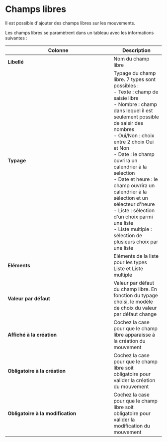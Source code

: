 # Champs libres

Il est possible d'ajouter des champs libres sur les mouvements.

Les champs libres se paramètrent dans un tableau avec les informations suivantes :&#x20;

<table><thead><tr><th width="325">Colonne</th><th>Description</th></tr></thead><tbody><tr><td><strong>Libellé</strong></td><td>Nom du champ libre</td></tr><tr><td><strong>Typage</strong></td><td>Typage du champ libre. 7 types sont possibles : <br>- Texte : champ de saisie libre<br>- Nombre : champ dans lequel il est seulement possible de saisir des nombres<br>- Oui/Non : choix entre 2 choix Oui et Non<br>- Date : le champ ouvrira un calendrier à la selection<br>- Date et heure : le champ ouvrira un calendrier à la sélection et un sélecteur d'heure<br>- Liste : sélection d'un choix parmi une liste<br>- Liste multiple : sélection de plusieurs choix par une liste</td></tr><tr><td><strong>Eléments</strong></td><td>Eléments de la liste pour les types Liste et Liste multiple</td></tr><tr><td><strong>Valeur par défaut</strong></td><td>Valeur par défaut du champ libre. En fonction du typage choisi, le modèle de choix du valeur par défaut change</td></tr><tr><td><strong>Affiché à la création</strong></td><td>Cochez la case pour que le champ libre apparaisse à la création du mouvement</td></tr><tr><td><strong>Obligatoire à la création</strong></td><td>Cochez la case pour que le champ libre soit obligatoire pour valider la création du mouvement</td></tr><tr><td><strong>Obligatoire à la modification</strong></td><td>Cochez la case pour que le champ libre soit obligatoire pour valider la modification du mouvement</td></tr></tbody></table>
